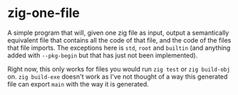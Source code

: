 # zig-one-file

A simple program that will, given one zig file as input, output a semantically equivalent file
that contains all the code of that file, and the code of the files that file imports. The exceptions
here is `std`, `root` and `builtin` (and anything added with `--pkg-begin` but that has just not
been implemented).

Right now, this only works for files you would run `zig test` or `zig build-obj` on.
`zig build-exe` doesn't work as I've not thought of a way this generated file can export `main`
with the way it is generated.

